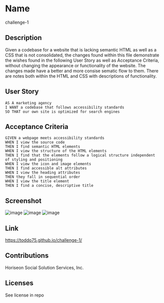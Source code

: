 # Name

challenge-1

## Description

Given a codebase for a website that is lacking semantic HTML as well as a CSS that is not consolidated, the changes found within this file demonstrate 
the wishes found in the following User Story as well as Acceptance Criteria, without changing the appearance or functionality of the website. The changes
made have a better and more consise sematic flow to them.  There are notes both within the HTML and CSS with descriptions of functionality.

## User Story

```
AS A marketing agency
I WANT a codebase that follows accessibility standards
SO THAT our own site is optimized for search engines
```

## Acceptance Criteria

```
GIVEN a webpage meets accessibility standards
WHEN I view the source code
THEN I find semantic HTML elements
WHEN I view the structure of the HTML elements
THEN I find that the elements follow a logical structure independent of styling and positioning
WHEN I view the icon and image elements
THEN I find accessible alt attributes
WHEN I view the heading attributes
THEN they fall in sequential order
WHEN I view the title element
THEN I find a concise, descriptive title
```
## Screenshot

![image](https://github.com/toddo75/challenge-1/assets/139024688/200c5108-cbd4-4201-af23-253c5d71f565)
![image](https://github.com/toddo75/challenge-1/assets/139024688/bc182083-06d1-4790-af64-70dc22cf37e8)
![image](https://github.com/toddo75/challenge-1/assets/139024688/c9473c4c-58cc-4d14-b0e5-5942b350e501)

## Link

https://toddo75.github.io/challenge-1/

## Contributions

Horiseon Social Solution Services, Inc.

## Licenses

See license in repo





